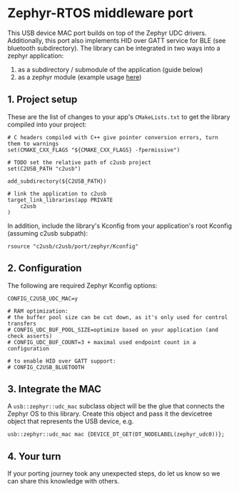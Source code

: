 # Zephyr-RTOS middleware port

This USB device MAC port builds on top of the Zephyr UDC drivers.
Additionally, this port also implements HID over GATT service for BLE (see bluetooth subdirectory).
The library can be integrated in two ways into a zephyr application:
1. as a subdirectory / submodule of the application (guide below)
2. as a zephyr module (example usage [here][c2usb-zephyr-examples])

## 1. Project setup

These are the list of changes to your app's `CMakeLists.txt`
to get the library compiled into your project:

```
# C headers compiled with C++ give pointer conversion errors, turn them to warnings
set(CMAKE_CXX_FLAGS "${CMAKE_CXX_FLAGS} -fpermissive")

# TODO set the relative path of c2usb project
set(C2USB_PATH "c2usb")

add_subdirectory(${C2USB_PATH})

# link the application to c2usb
target_link_libraries(app PRIVATE
    c2usb
)
```

In addition, include the library's Kconfig from your application's root Kconfig
(assuming c2usb subpath):
```
rsource "c2usb/c2usb/port/zephyr/Kconfig"
```

## 2. Configuration

The following are required Zephyr Kconfig options:
```
CONFIG_C2USB_UDC_MAC=y

# RAM optimization:
# the buffer pool size can be cut down, as it's only used for control transfers
# CONFIG_UDC_BUF_POOL_SIZE=optimize based on your application (and check asserts)
# CONFIG_UDC_BUF_COUNT=3 + maximal used endpoint count in a configuration

# to enable HID over GATT support:
# CONFIG_C2USB_BLUETOOTH
```

## 3. Integrate the MAC

A `usb::zephyr::udc_mac` subclass object will be the glue that connects the Zephyr OS to this library.
Create this object and pass it the devicetree object that represents the USB device, e.g.
```
usb::zephyr::udc_mac mac {DEVICE_DT_GET(DT_NODELABEL(zephyr_udc0))};
```

## 4. Your turn

If your porting journey took any unexpected steps, do let us know so we can share this knowledge with others.

[c2usb-zephyr-examples]: https://github.com/IntergatedCircuits/c2usb-zephyr-examples